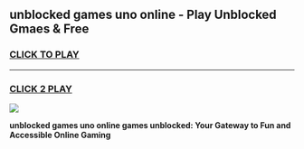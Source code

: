 
## unblocked games uno online - Play Unblocked Gmaes & Free
<h3>
<a href="https://news.freeplayer.one?title=unblocked_games_uno_online&ref=16F">CLICK TO PLAY</a></h3>
<hr>

<h3>
<a href="https://news.freeplayer.one?title=unblocked_games_uno_online&ref=16F">CLICK 2 PLAY</a>
  
</h3>

<a href="https://news.freeplayer.one?title=unblocked_games_uno_online&ref=16F/"><img src="https://clearcache.store/games.png"></a>


**unblocked games uno online games unblocked: Your Gateway to Fun and Accessible Online Gaming**
